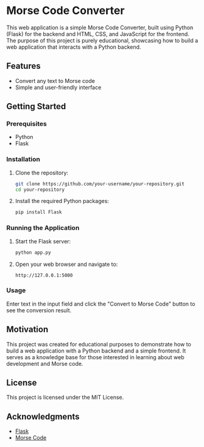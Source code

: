 # Morse Code Converter

This web application is a simple Morse Code Converter, built using Python (Flask) for the backend and HTML, CSS, and JavaScript for the frontend. The purpose of this project is purely educational, showcasing how to build a web application that interacts with a Python backend.

## Features

- Convert any text to Morse code
- Simple and user-friendly interface

## Getting Started

### Prerequisites

- Python 
- Flask

### Installation

1. Clone the repository:
    ```sh
    git clone https://github.com/your-username/your-repository.git
    cd your-repository
    ```

2. Install the required Python packages:
    ```sh
    pip install Flask
    ```

### Running the Application

1. Start the Flask server:
    ```sh
    python app.py
    ```

2. Open your web browser and navigate to:
    ```
    http://127.0.0.1:5000
    ```

### Usage

Enter text in the input field and click the "Convert to Morse Code" button to see the conversion result.

## Motivation

This project was created for educational purposes to demonstrate how to build a web application with a Python backend and a simple frontend. It serves as a knowledge base for those interested in learning about web development and Morse code.

## License

This project is licensed under the MIT License.

## Acknowledgments

- [Flask](https://flask.palletsprojects.com/)
- [Morse Code](https://en.wikipedia.org/wiki/Morse_code)
